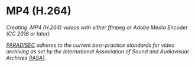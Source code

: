 # MP4 (H.264)

*Creating .MP4 (H.264) videos with either ffmpeg or Adobe Media Encoder (CC 2018 or later)*

*[PARADISEC](https://paradisec.org) adheres to the current best-practice standards for video archiving as set by the International Association of Sound and Audiovisual Archives [(IASA)](https://www.iasa-web.org/).*

